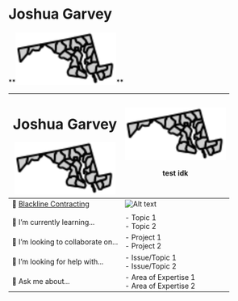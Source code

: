 <div align"center">
<h1> Joshua Garvey</h1> **<img src="/images/md.svg" alt="Profile Image" width="200">**                                              
</div>
<div align="left" width="200">

| <h1> Joshua Garvey</h1> **<img src="/images/md.svg" alt="Profile Image" width="200">** | **<img src="/images/md.svg" alt="Profile Image" width="200">** <br> <p>test idk</p> |
| -------------------------------------------------------------------------------------- | ----------------------------------------------------------------------------------- |
| 🔭 [Blackline Contracting](https://blackline.joshuagarvey.com/)                        | <img src="/images/other-image.svg" alt="Alt text" width="300">                      |
|                                                                                        |
| 🌱 I’m currently learning...                                                           | - Topic 1 <br> - Topic 2                                                            |
| 👯 I’m looking to collaborate on...                                                    | - Project 1 <br> - Project 2                                                        |
| 🤔 I’m looking for help with...                                                        | - Issue/Topic 1 <br> - Issue/Topic 2                                                |
| 💬 Ask me about...                                                                     | - Area of Expertise 1 <br> - Area of Expertise 2                                    |

</div>
